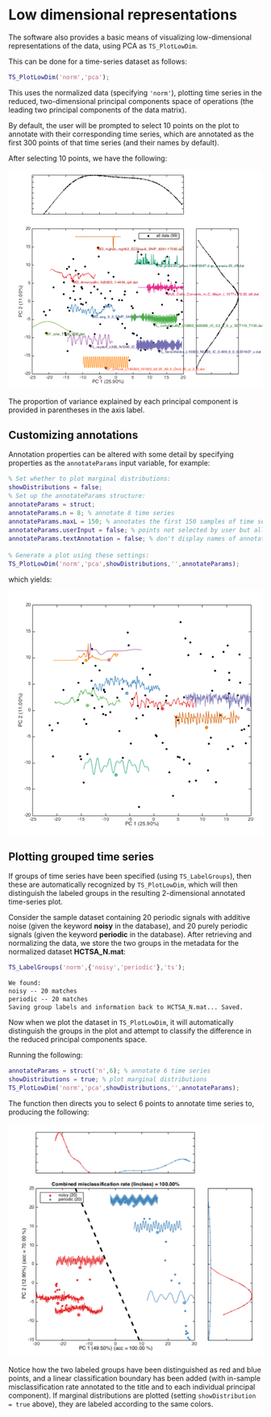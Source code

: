 # Low dimensional representations

The software also provides a basic means of visualizing low-dimensional representations of the data, using PCA as `TS_PlotLowDim`.

This can be done for a time-series dataset as follows:

```matlab
TS_PlotLowDim('norm','pca');
```

This uses the normalized data (specifying `'norm'`), plotting time series in the reduced, two-dimensional principal components space of operations (the leading two principal components of the data matrix).

By default, the user will be prompted to select 10 points on the plot to annotate with their corresponding time series, which are annotated as the first 300 points of that time series (and their names by default).

After selecting 10 points, we have the following:

![pca_image](img/pca_ungrouped.png)

The proportion of variance explained by each principal component is provided in parentheses in the axis label.

## Customizing annotations

Annotation properties can be altered with some detail by specifying properties as the `annotateParams` input variable, for example:

```matlab
% Set whether to plot marginal distributions:
showDistributions = false;
% Set up the annotateParams structure:
annotateParams = struct;
annotateParams.n = 8; % annotate 8 time series
annotateParams.maxL = 150; % annotates the first 150 samples of time series
annotateParams.userInput = false; % points not selected by user but allocated randomly
annotateParams.textAnnotation = false; % don't display names of annotated time series

% Generate a plot using these settings:
TS_PlotLowDim('norm','pca',showDistributions,'',annotateParams);
```

which yields:

![annotated plot](img/lowDimAnnotated.png)

## Plotting grouped time series

If groups of time series have been specified (using `TS_LabelGroups`), then these are automatically recognized by `TS_PlotLowDim`, which will then distinguish the labeled groups in the resulting 2-dimensional annotated time-series plot.

Consider the sample dataset containing 20 periodic signals with additive noise (given the keyword **noisy** in the database), and 20 purely periodic signals (given the keyword **periodic** in the database).
After retrieving and normalizing the data, we store the two groups in the metadata for the normalized dataset **HCTSA_N.mat**:

```matlab
TS_LabelGroups('norm',{'noisy','periodic'},'ts');
```
```
We found:
noisy -- 20 matches
periodic -- 20 matches
Saving group labels and information back to HCTSA_N.mat... Saved.
```
Now when we plot the dataset in `TS_PlotLowDim`, it will automatically distinguish the groups in the plot and attempt to classify the difference in the reduced principal components space.

Running the following:

```matlab
annotateParams = struct('n',6); % annotate 6 time series
showDistributions = true; % plot marginal distributions
TS_PlotLowDim('norm','pca',showDistributions,'',annotateParams);
```

The function then directs you to select 6 points to annotate time series to, producing the following:

![](img/PC_noisy_periodic.png)

Notice how the two labeled groups have been distinguished as red and blue points, and a linear classification boundary has been added (with in-sample misclassification rate annotated to the title and to each individual principal component).
If marginal distributions are plotted (setting `showDistribution = true` above), they are labeled according to the same colors.
